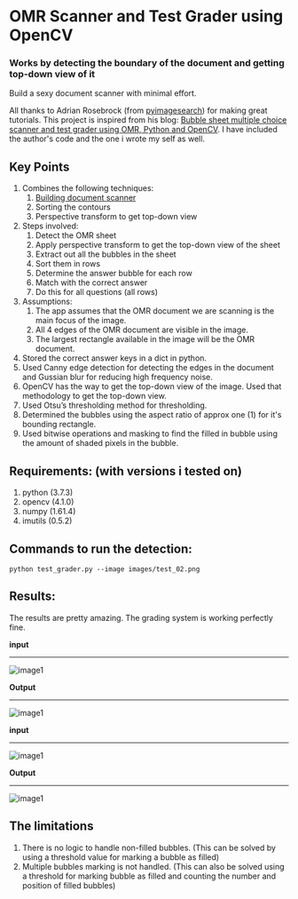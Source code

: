 # OMR Scanner and Test Grader using OpenCV
### Works by detecting the boundary of the document and getting top-down view of it

Build a sexy document scanner with minimal effort.

All thanks to Adrian Rosebrock (from [pyimagesearch](https://www.pyimagesearch.com/)) for making
great tutorials. This project is inspired from his blog: [Bubble sheet multiple choice scanner and test grader using OMR, Python and OpenCV](https://www.pyimagesearch.com/2016/10/03/bubble-sheet-multiple-choice-scanner-and-test-grader-using-omr-python-and-opencv/). I have included the author's code and the one i wrote my self as well.

## **Key Points**
1. Combines the following techniques:
    1. [Building document scanner](https://github.com/practical-cv/Document-Scanner)
    2. Sorting the contours
    3. Perspective transform to get top-down view
2. Steps involved:
    1. Detect the OMR sheet
    2. Apply perspective transform to get the top-down view of the sheet
    3. Extract out all the bubbles in the sheet
    4. Sort them in rows
    5. Determine the answer bubble for each row
    6. Match with the correct answer
    7. Do this for all questions (all rows)
2. Assumptions:
    1. The app assumes that the OMR document we are scanning is the main focus of the image.
    2. All 4 edges of the OMR document are visible in the image.
    3. The largest rectangle available in the image will be the OMR document. 
3. Stored the correct answer keys in a dict in python.
4. Used Canny edge detection for detecting the edges in the document and Gussian blur for reducing high frequency noise.
5. OpenCV has the way to get the top-down view of the image. Used that methodology to get the top-down view.
6. Used Otsu’s thresholding method for thresholding.
7. Determined the bubbles using the aspect ratio of approx one (1) for it's bounding rectangle.
8. Used bitwise operations and masking to find the filled in bubble using the amount of shaded pixels in the bubble.

 ## **Requirements: (with versions i tested on)**
 1. python          (3.7.3)
 2. opencv          (4.1.0)
 3. numpy           (1.61.4)
 4. imutils         (0.5.2)

 ## **Commands to run the detection:**
 ```
 python test_grader.py --image images/test_02.png
```


## **Results:**
The results are pretty amazing. The grading system is working perfectly fine.

**input**
___
![image1](images/test_02.png)

**Output**
___
![image1](outputs/output1.jpg)

**input**
___
![image1](images/test_05.png)

**Output**
___
![image1](outputs/output2.jpg)


## **The limitations**
1. There is no logic to handle non-filled bubbles. (This can be solved by using a threshold value for marking a bubble as filled)
2. Multiple bubbles marking is not handled. (This can also be solved using a threshold for marking bubble as filled and counting the number and position of filled bubbles)
